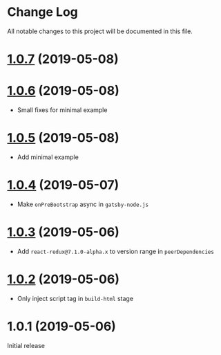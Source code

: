 # Change Log

All notable changes to this project will be documented in this file.

<a name="1.0.7"></a>
# [1.0.7](https://github.com/le0nik/gatsby-plugin-react-redux/compare/v1.0.6...v1.0.7) (2019-05-08)

<a name="1.0.6"></a>
# [1.0.6](https://github.com/le0nik/gatsby-plugin-react-redux/compare/v1.0.5...v1.0.6) (2019-05-08)

- Small fixes for minimal example

<a name="1.0.5"></a>
# [1.0.5](https://github.com/le0nik/gatsby-plugin-react-redux/compare/v1.0.4...v1.0.5) (2019-05-08)

- Add minimal example

<a name="1.0.4"></a>
# [1.0.4](https://github.com/le0nik/gatsby-plugin-react-redux/compare/v1.0.3...v1.0.4) (2019-05-07)

- Make `onPreBootstrap` async in `gatsby-node.js`

<a name="1.0.3"></a>
# [1.0.3](https://github.com/le0nik/gatsby-plugin-react-redux/compare/v1.0.2...v1.0.3) (2019-05-06)

- Add `react-redux@7.1.0-alpha.x` to version range in `peerDependencies`

<a name="1.0.2"></a>
# [1.0.2](https://github.com/le0nik/gatsby-plugin-react-redux/compare/v1.0.1...v1.0.2) (2019-05-06)

- Only inject script tag in `build-html` stage

<a name="1.0.1"></a>
# 1.0.1 (2019-05-06)
Initial release
